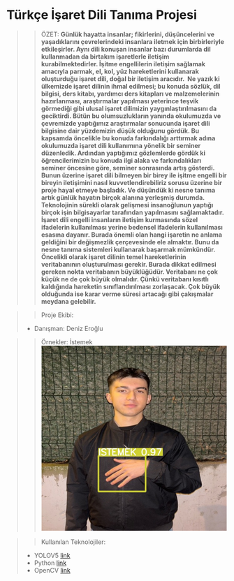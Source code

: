 # Türkçe İşaret Dili Tanıma Projesi

>>ÖZET: 
> **Günlük hayatta insanlar; fikirlerini, düşüncelerini ve yaşadıklarını çevrelerindeki insanlara iletmek için birbirleriyle etkileşirler. Aynı dili konuşan insanlar bazı durumlarda dil kullanmadan da birtakım işaretlerle iletişim kurabilmektedirler. İşitme engellilerin iletişim sağlamak amacıyla parmak, el, kol, yüz hareketlerini kullanarak oluşturduğu işaret dili, doğal bir iletişim aracıdır. 
Ne yazık ki ülkemizde işaret dilinin ihmal edilmesi; bu konuda sözlük, dil bilgisi, ders kitabı, yardımcı ders kitapları ve malzemelerinin hazırlanması, araştırmalar yapılması yeterince teşvik görmediği gibi ulusal işaret dilimizin yaygınlaştırılmasını da geciktirdi. Bütün bu olumsuzlukların yanında okulumuzda ve çevremizde yaptığımız araştırmalar sonucunda işaret dili bilgisine dair yüzdemizin düşük olduğunu gördük. Bu kapsamda öncelikle bu konuda farkındalığı arttırmak adına okulumuzda işaret dili kullanımına yönelik bir seminer düzenledik. Ardından yaptığımız gözlemlerde gördük ki öğrencilerimizin bu konuda ilgi alaka ve farkındalıkları seminer öncesine göre, seminer sonrasında artış gösterdi. Bunun üzerine işaret dili bilmeyen bir birey ile işitme engelli bir bireyin iletişimini nasıl kuvvetlendirebiliriz sorusu üzerine bir proje hayal etmeye başladık. Ve düşündük ki nesne tanıma artık günlük hayatın birçok alanına yerleşmiş durumda. Teknolojinin sürekli olarak gelişmesi insanoğlunun yaptığı birçok işin bilgisayarlar tarafından yapılmasını sağlamaktadır.
İşaret dili engelli insanların iletişim kurmasında sözel ifadelerin kullanılması yerine bedensel ifadelerin kullanılması esasına dayanır. Burada önemli olan hangi işaretin ne anlama geldiğini bir değişmezlik çerçevesinde ele almaktır. Bunu da nesne tanıma sistemleri kullanarak başarmak mümkündür. Öncelikli olarak işaret dilinin temel hareketlerinin veritabanının oluşturulması gerekir. Burada dikkat edilmesi gereken nokta veritabanın büyüklüğüdür. Veritabanı ne çok küçük ne de çok büyük olmalıdır. Çünkü veritabanı kısıtlı kaldığında hareketin sınıflandırılması zorlaşacak. Çok büyük olduğunda ise karar verme süresi artacağı gibi çakışmalar meydana gelebilir.**

>> Proje Ekibi:
> - Danışman: Deniz Eroğlu


>> Örnekler: 
> İstemek ![Örnek1](aug_1_0image14.jpeg)
> 

>> Kullanılan Teknolojiler:
> - YOLOV5 [link](https://github.com/ultralytics/yolov5)
> - Python [link](https://github.com/ultralytics/yolov5)
> - OpenCV [link](https://github.com/ultralytics/yolov5) 